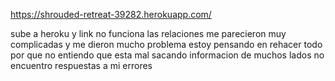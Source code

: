 https://shrouded-retreat-39282.herokuapp.com/

sube a heroku y link no funciona 
las relaciones me parecieron muy complicadas y me dieron mucho problema
estoy pensando en rehacer todo por que no entiendo que esta mal 
sacando informacion de muchos lados no encuentro respuestas a mi errores

